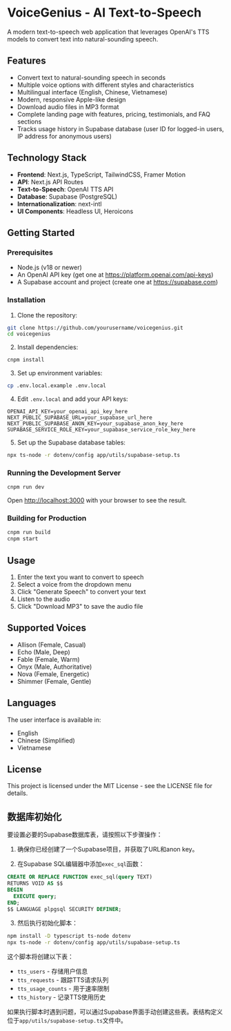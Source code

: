 # VoiceGenius - AI Text-to-Speech

A modern text-to-speech web application that leverages OpenAI's TTS models to convert text into natural-sounding speech.

## Features

- Convert text to natural-sounding speech in seconds
- Multiple voice options with different styles and characteristics
- Multilingual interface (English, Chinese, Vietnamese)
- Modern, responsive Apple-like design
- Download audio files in MP3 format
- Complete landing page with features, pricing, testimonials, and FAQ sections
- Tracks usage history in Supabase database (user ID for logged-in users, IP address for anonymous users)

## Technology Stack

- **Frontend**: Next.js, TypeScript, TailwindCSS, Framer Motion
- **API**: Next.js API Routes
- **Text-to-Speech**: OpenAI TTS API
- **Database**: Supabase (PostgreSQL)
- **Internationalization**: next-intl
- **UI Components**: Headless UI, Heroicons

## Getting Started

### Prerequisites

- Node.js (v18 or newer)
- An OpenAI API key (get one at https://platform.openai.com/api-keys)
- A Supabase account and project (create one at https://supabase.com)

### Installation

1. Clone the repository:
```bash
git clone https://github.com/yourusername/voicegenius.git
cd voicegenius
```

2. Install dependencies:
```bash
cnpm install
```

3. Set up environment variables:
```bash
cp .env.local.example .env.local
```

4. Edit `.env.local` and add your API keys:
```
OPENAI_API_KEY=your_openai_api_key_here
NEXT_PUBLIC_SUPABASE_URL=your_supabase_url_here
NEXT_PUBLIC_SUPABASE_ANON_KEY=your_supabase_anon_key_here
SUPABASE_SERVICE_ROLE_KEY=your_supabase_service_role_key_here
```

5. Set up the Supabase database tables:
```bash
npx ts-node -r dotenv/config app/utils/supabase-setup.ts
```

### Running the Development Server

```bash
cnpm run dev
```

Open [http://localhost:3000](http://localhost:3000) with your browser to see the result.

### Building for Production

```bash
cnpm run build
cnpm start
```

## Usage

1. Enter the text you want to convert to speech
2. Select a voice from the dropdown menu
3. Click "Generate Speech" to convert your text
4. Listen to the audio
5. Click "Download MP3" to save the audio file

## Supported Voices

- Allison (Female, Casual)
- Echo (Male, Deep)
- Fable (Female, Warm)
- Onyx (Male, Authoritative)
- Nova (Female, Energetic)
- Shimmer (Female, Gentle)

## Languages

The user interface is available in:
- English
- Chinese (Simplified)
- Vietnamese

## License

This project is licensed under the MIT License - see the LICENSE file for details.

## 数据库初始化

要设置必要的Supabase数据库表，请按照以下步骤操作：

1. 确保你已经创建了一个Supabase项目，并获取了URL和anon key。

2. 在Supabase SQL编辑器中添加`exec_sql`函数：

```sql
CREATE OR REPLACE FUNCTION exec_sql(query TEXT)
RETURNS VOID AS $$
BEGIN
  EXECUTE query;
END;
$$ LANGUAGE plpgsql SECURITY DEFINER;
```

3. 然后执行初始化脚本：

```bash
npm install -D typescript ts-node dotenv
npx ts-node -r dotenv/config app/utils/supabase-setup.ts
```

这个脚本将创建以下表：
- `tts_users` - 存储用户信息
- `tts_requests` - 跟踪TTS请求队列
- `tts_usage_counts` - 用于速率限制
- `tts_history` - 记录TTS使用历史

如果执行脚本时遇到问题，可以通过Supabase界面手动创建这些表。表结构定义位于`app/utils/supabase-setup.ts`文件中。
